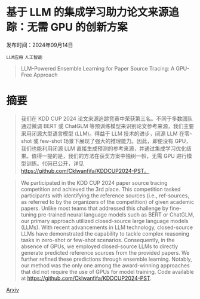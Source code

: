 # 基于 LLM 的集成学习助力论文来源追踪：无需 GPU 的创新方案

发布时间：2024年09月14日

`LLM应用` `人工智能`

> LLM-Powered Ensemble Learning for Paper Source Tracing: A GPU-Free Approach

# 摘要

> 我们在 KDD CUP 2024 论文来源追踪竞赛中荣获第三名。不同于多数团队通过微调 BERT 或 ChatGLM 等预训练模型来识别论文参考来源，我们主要采用闭源大型语言模型 (LLM)。得益于 LLM 技术的进步，闭源 LLM 在零-shot 或 few-shot 场景下展现了强大的推理能力。因此，即便没有 GPU，我们也能利用闭源 LLM 直接生成预测的参考来源，并通过集成学习优化结果。值得一提的是，我们的方法在获奖方案中独树一帜，无需 GPU 进行模型训练。代码已公开，详见 https://github.com/Cklwanfifa/KDDCUP2024-PST。

> We participated in the KDD CUP 2024 paper source tracing competition and achieved the 3rd place. This competition tasked participants with identifying the reference sources (i.e., ref-sources, as referred to by the organizers of the competition) of given academic papers. Unlike most teams that addressed this challenge by fine-tuning pre-trained neural language models such as BERT or ChatGLM, our primary approach utilized closed-source large language models (LLMs). With recent advancements in LLM technology, closed-source LLMs have demonstrated the capability to tackle complex reasoning tasks in zero-shot or few-shot scenarios. Consequently, in the absence of GPUs, we employed closed-source LLMs to directly generate predicted reference sources from the provided papers. We further refined these predictions through ensemble learning. Notably, our method was the only one among the award-winning approaches that did not require the use of GPUs for model training. Code available at https://github.com/Cklwanfifa/KDDCUP2024-PST.

[Arxiv](https://arxiv.org/abs/2409.09383)